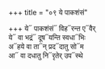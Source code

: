 +++
title = "०९ ये पाकशंसं"

+++
ये᳓ पाकशंसं᳓ विह᳓रन्त ए᳓वैर्  
ये᳓ वा भद्रं᳓ दूष᳓यन्ति स्वधा᳓भिः  
अ᳓हये वा ता᳓न् प्रद᳓दातु सो᳓म  
आ᳓ वा दधातु नि᳓रृतेर् उप᳓स्थे